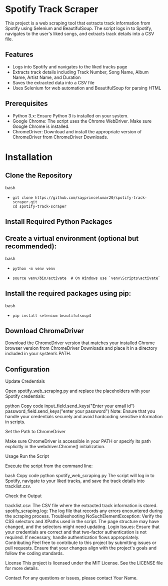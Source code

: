 # Spotify Track Scraper
This project is a web scraping tool that extracts track information from Spotify using Selenium and BeautifulSoup. The script logs in to Spotify, navigates to the user's liked songs, and extracts track details into a CSV file.

## Features
* Logs into Spotify and navigates to the liked tracks page
* Extracts track details including Track Number, Song Name, Album Name, Artist Name, and Duration
* Saves the extracted data into a CSV file
* Uses Selenium for web automation and BeautifulSoup for parsing HTML
## Prerequisites
* Python 3.x: Ensure Python 3 is installed on your system.
* Google Chrome: The script uses the Chrome WebDriver. Make sure Google Chrome is installed.
* ChromeDriver: Download and install the appropriate version of ChromeDriver from ChromeDriver Downloads.
# Installation
## Clone the Repository

bash
 *     git clone https://github.com/sayprincelumar20/spotify-track-scraper.git
       cd spotify-track-scraper
## Install Required Python Packages

## Create a virtual environment (optional but recommended):

bash
*     python -m venv venv
*     source venv/bin/activate  # On Windows use `venv\Scripts\activate`
## Install the required packages using pip:

bash
*     pip install selenium beautifulsoup4
## Download ChromeDriver

Download the ChromeDriver version that matches your installed Chrome browser version from ChromeDriver Downloads and place it in a directory included in your system’s PATH.

## Configuration
Update Credentials

Open spotify_web_scraping.py and replace the placeholders with your Spotify credentials:

python
Copy code
input_field.send_keys("Enter your email id")
password_field.send_keys("enter your password")
Note: Ensure that you handle your credentials securely and avoid hardcoding sensitive information in scripts.

Set the Path to ChromeDriver

Make sure ChromeDriver is accessible in your PATH or specify its path explicitly in the webdriver.Chrome() initialization.

Usage
Run the Script

Execute the script from the command line:

bash
Copy code
python spotify_web_scraping.py
The script will log in to Spotify, navigate to your liked tracks, and save the track details into tracklist.csv.

Check the Output

tracklist.csv: The CSV file where the extracted track information is stored.
spotify_scraping.log: The log file that records any errors encountered during the scraping process.
Troubleshooting
NoSuchElementException: Verify the CSS selectors and XPaths used in the script. The page structure may have changed, and the selectors might need updating.
Login Issues: Ensure that your credentials are correct and that two-factor authentication is not required. If necessary, handle authentication flows appropriately.
Contributing
Feel free to contribute to this project by submitting issues or pull requests. Ensure that your changes align with the project's goals and follow the coding standards.

License
This project is licensed under the MIT License. See the LICENSE file for more details.

Contact
For any questions or issues, please contact Your Name.

